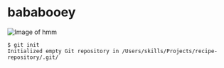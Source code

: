 # bababooey
![Image of hmm](https://i.redd.it/u9v2r590sqx91.jpg)
```
$ git init
Initialized empty Git repository in /Users/skills/Projects/recipe-repository/.git/
```

